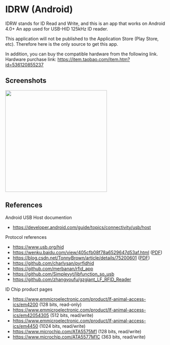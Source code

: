 # IDRW (Android)

IDRW stands for ID Read and Write, and this is an app that works on Android 4.0+
An app used for USB-HID 125kHz ID reader.

This application will not be published to the Application Store (Play Store, etc).
Therefore here is the only source to get this app.

In addition, you can buy the compatible hardware from the following link.
Hardware purchase link: <https://item.taobao.com/item.htm?id=536120855237>

## Screenshots

<img src="https://i.imgur.com/wvn2OM1.png" width="320" />

## References

Android USB Host documention
- <https://developer.android.com/guide/topics/connectivity/usb/host>

Protocol references
- <https://www.usb.org/hid>
- <https://wenku.baidu.com/view/405cfb08f78a6529647d53af.html> ([PDF](docs/IFD510.pdf))
- <https://blog.csdn.net/TonnyBrown/article/details/75200601> ([PDF](docs/IDCardCopyTutorial.pdf))
- <https://github.com/charlysan/pyrfidhid>
- <https://github.com/merbanan/rfid_app>
- <https://github.com/Simpleyyt/libfunction_so_usb>
- <https://github.com/zhangyoufu/gzgiant_LF_RFID_Reader>

ID Chip product pages
- <https://www.emmicroelectronic.com/product/lf-animal-access-ics/em4200> (128 bits, read-only)
- <https://www.emmicroelectronic.com/product/lf-animal-access-ics/em42054305> (512 bits, read/write)
- <https://www.emmicroelectronic.com/product/lf-animal-access-ics/em4450> (1024 bits, read/write)
- <https://www.microchip.com/ATA5575M1> (128 bits, read/write)
- <https://www.microchip.com/ATA5577M1C> (363 bits, read/write)
